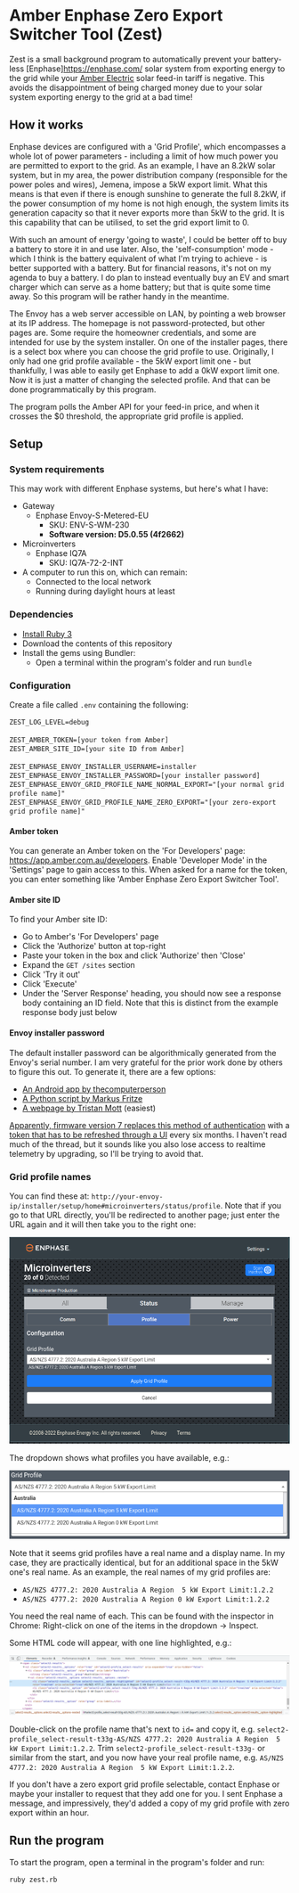 # Amber Enphase Zero Export Switcher Tool (Zest)

Zest is a small background program to automatically prevent your battery-less [Enphase]https://enphase.com/ solar system from exporting energy to the grid while your [Amber Electric](https://www.amber.com.au/) solar feed-in tariff is negative. This avoids the disappointment of being charged money due to your solar system exporting energy to the grid at a bad time!

## How it works

Enphase devices are configured with a 'Grid Profile', which encompasses a whole lot of power parameters - including a limit of how much power you are permitted to export to the grid. As an example, I have an 8.2kW solar system, but in my area, the power distribution company (responsible for the power poles and wires), Jemena, impose a 5kW export limit. What this means is that even if there is enough sunshine to generate the full 8.2kW, if the power consumption of my home is not high enough, the system limits its generation capacity so that it never exports more than 5kW to the grid. It is this capability that can be utilised, to set the grid export limit to 0.

With such an amount of energy 'going to waste', I could be better off to buy a battery to store it in and use later. Also, the 'self-consumption' mode - which I think is the battery equivalent of what I'm trying to achieve - is better supported with a battery. But for financial reasons, it's not on my agenda to buy a battery. I do plan to instead eventually buy an EV and smart charger which can serve as a home battery; but that is quite some time away. So this program will be rather handy in the meantime.

The Envoy has a web server accessible on LAN, by pointing a web browser at its IP address. The homepage is not password-protected, but other pages are. Some require the homeowner credentials, and some are intended for use by the system installer. On one of the installer pages, there is a select box where you can choose the grid profile to use. Originally, I only had one grid profile available - the 5kW export limit one - but thankfully, I was able to easily get Enphase to add a 0kW export limit one. Now it is just a matter of changing the selected profile. And that can be done programmatically by this program.

The program polls the Amber API for your feed-in price, and when it crosses the $0 threshold, the appropriate grid profile is applied.

## Setup

### System requirements

This may work with different Enphase systems, but here's what I have:

- Gateway
    + Enphase Envoy-S-Metered-EU
        * SKU: ENV-S-WM-230
        * **Software version: D5.0.55 (4f2662)**
- Microinverters
    + Enphase IQ7A
        * SKU: IQ7A-72-2-INT
- A computer to run this on, which can remain:
    + Connected to the local network
    + Running during daylight hours at least

### Dependencies

- [Install Ruby 3](https://www.ruby-lang.org/en/downloads/)
- Download the contents of this repository
- Install the gems using Bundler:
    + Open a terminal within the program's folder and run `bundle`

### Configuration

Create a file called `.env` containing the following:

```
ZEST_LOG_LEVEL=debug

ZEST_AMBER_TOKEN=[your token from Amber]
ZEST_AMBER_SITE_ID=[your site ID from Amber]

ZEST_ENPHASE_ENVOY_INSTALLER_USERNAME=installer
ZEST_ENPHASE_ENVOY_INSTALLER_PASSWORD=[your installer password]
ZEST_ENPHASE_ENVOY_GRID_PROFILE_NAME_NORMAL_EXPORT="[your normal grid profile name]"
ZEST_ENPHASE_ENVOY_GRID_PROFILE_NAME_ZERO_EXPORT="[your zero-export grid profile name]"
```

#### Amber token

You can generate an Amber token on the 'For Developers' page: https://app.amber.com.au/developers. Enable 'Developer Mode' in the 'Settings' page to gain access to this. When asked for a name for the token, you can enter something like 'Amber Enphase Zero Export Switcher Tool'.

#### Amber site ID

To find your Amber site ID:

- Go to Amber's 'For Developers' page
- Click the 'Authorize' button at top-right
- Paste your token in the box and click 'Authorize' then 'Close'
- Expand the `GET /sites` section
- Click 'Try it out'
- Click 'Execute'
- Under the 'Server Response' heading, you should now see a response body containing an ID field. Note that this is distinct from the example response body just below

#### Envoy installer password

The default installer password can be algorithmically generated from the Envoy's serial number. I am very grateful for the prior work done by others to figure this out. To generate it, there are a few options:

- [An Android app by thecomputerperson](https://thecomputerperson.wordpress.com/2016/08/28/reverse-engineering-the-enphase-installer-toolkit/)
- [A Python script by Markus Fritze](https://github.com/sarnau/EnphaseEnergy)
- [A webpage by Tristan Mott](https://blahnana.com/passwordcalc.html) (easiest)

[Apparently, firmware version 7 replaces this method of authentication](https://support.enphase.com/s/question/0D53m00006ySLuRCAW/unimpressed-with-loss-of-local-api-connectivity-to-envoys?t=1672164431932) with a [token that has to be refreshed through a UI](https://enphase.com/download/iq-gateway-access-using-token-tech-brief) every six months. I haven't read much of the thread, but it sounds like you also lose access to realtime telemetry by upgrading, so I'll be trying to avoid that.

### Grid profile names

You can find these at: `http://your-envoy-ip/installer/setup/home#microinverters/status/profile`. Note that if you go to that URL directly, you'll be redirected to another page; just enter the URL again and it will then take you to the right one:

![](doc/images/envoy-grid-profile-setting-page.png)

The dropdown shows what profiles you have available, e.g.:

![](doc/images/envoy-grid-profile-setting-page-dropdown.png)

Note that it seems grid profiles have a real name and a display name. In my case, they are practically identical, but for an additional space in the 5kW one's real name. As an example, the real names of my grid profiles are:

- `AS/NZS 4777.2: 2020 Australia A Region  5 kW Export Limit:1.2.2`
- `AS/NZS 4777.2: 2020 Australia A Region 0 kW Export Limit:1.2.2`

You need the real name of each. This can be found with the inspector in Chrome: Right-click on one of the items in the dropdown -> Inspect.

Some HTML code will appear, with one line highlighted, e.g.:

![](doc/images/envoy-grid-profile-setting-page-dropdown-item-inspected.png)

Double-click on the profile name that's next to `id=` and copy it, e.g. `select2-profile_select-result-t33g-AS/NZS 4777.2: 2020 Australia A Region  5 kW Export Limit:1.2.2`. Trim `select2-profile_select-result-t33g-` or similar from the start, and you now have your real profile name, e.g. `AS/NZS 4777.2: 2020 Australia A Region  5 kW Export Limit:1.2.2`.

If you don't have a zero export grid profile selectable, contact Enphase or maybe your installer to request that they add one for you. I sent Enphase a message, and impressively, they'd added a copy of my grid profile with zero export within an hour.

## Run the program

To start the program, open a terminal in the program's folder and run:

```
ruby zest.rb
```
